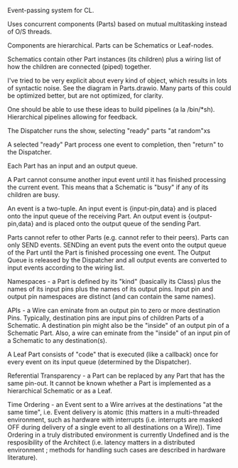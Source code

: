 Event-passing system for CL.

Uses concurrent components (Parts) based on mutual multitasking instead of O/S threads.

Components are hierarchical. Parts can be Schematics or Leaf-nodes.

Schematics contain other Part instances (its children) plus a wiring list of how the children are connected (piped) together.

I've tried to be very explicit about every kind of object, which results in lots of syntactic noise.  See the diagram in Parts.drawio.  Many parts of this could be optimized better, but are not optimized, for clarity.

One should be able to use these ideas to build pipelines (a la /bin/*sh).  Hierarchical pipelines allowing for feedback.

The Dispatcher runs the show, selecting "ready" parts "at random"xs

A selected "ready" Part process one event to completion, then "return" to the Dispatcher.

Each Part has an input and an output queue.

A Part cannot consume another input event until it has finished processing the current event.  This means that a Schematic is "busy" if any of its children are busy.

An event is a two-tuple.  An input event is {input-pin,data} and is placed onto the input queue of the receiving Part.  An output event is {output-pin,data} and is placed onto the output queue of the sending Part.

Parts cannot refer to other Parts (e.g. cannot refer to their peers).  Parts can only SEND events.  SENDing an event puts the event onto the output queue of the Part until the Part is finished processing one event.  The Output Queue is released by the Dispatcher and all output events are converted to input events according to the wiring list.

Namespaces - a Part is defined by its "kind" (basically its Class) plus the names of its input pins plus the names of its output pins.  Input pin and output pin namespaces are distinct (and can contain the same names).

APIs - a Wire can eminate from an output pin to zero or more destination Pins.  Typically, destination pins are input pins of children Parts of a Schematic. A destination pin might also be the "inside" of an output pin of a Schematic Part. Also, a wire can eminate from the "inside" of an input pin of a Schematic to any destination(s).

A Leaf Part consists of "code" that is executed (like a callback) once for every event on its input queue (determined by the Dispatcher).

Referential Transparency - a Part can be replaced by any Part that has the same pin-out.  It cannot be known whether a Part is implemented as a hierarchical Schematic or as a Leaf.

Time Ordering - an Event sent to a Wire arrives at the destinations "at the same time", i.e. Event delivery is atomic (this matters in a multi-threaded environment, such as hardware with interrupts (i.e. interrupts are masked OFF during delivery of a single event to all destinations on a Wire)).  Time Ordering in a truly distributed environment is currently Undefined and is the resposibility of the Architect (i.e. latency matters in a distributed environment ; methods for handling such cases are described in hardware literature).